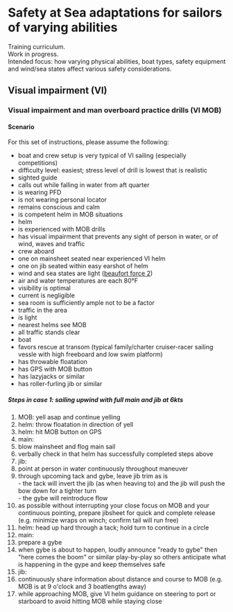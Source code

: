 # Safety at Sea adaptations for sailors of varying abilities

Training curriculum.  
Work in progress.  
Intended focus: how varying physical abilities, boat types, safety equipment and wind/sea states affect various safety considerations.

## Visual impairment (VI)

### Visual impairment and man overboard practice drills (VI MOB)

#### Scenario  
For this set of instructions, please assume the following:  
- boat and crew setup is very typical of VI sailing (especially competitions)  
- difficulty level: easiest; stress level of drill is lowest that is realistic  
- sighted guide  
 - calls out while falling in water from aft quarter  
 - is wearing PFD  
 - is not wearing personal locator  
 - remains conscious and calm  
 - is competent helm in MOB situations  
- helm  
 - is experienced with MOB drills  
 - has visual impairment that prevents any sight of person in water, or of wind, waves and traffic  
- crew aboard  
 - one on mainsheet seated near experienced VI helm  
 - one on jib seated within easy earshot of helm  
- wind and sea states are light ([beaufort force 2](https://en.wikipedia.org/wiki/Beaufort_scale))  
- air and water temperatures are each 80°F  
- visibility is optimal  
- current is negligible  
- sea room is sufficiently ample not to be a factor  
- traffic in the area  
 - is light  
 - nearest helms see MOB  
 - all traffic stands clear  
- boat  
 - favors rescue at transom (typical family/charter cruiser-racer sailing vessle with high freeboard and low swim platform)  
 - has throwable floatation  
 - has GPS with MOB button  
 - has lazyjacks or similar  
 - has roller-furling jib or similar  

##### Steps in case 1: sailing upwind with full main and jib at 6kts  
1. MOB: yell asap and continue yelling  
2. helm: throw floatation in direction of yell  
3. helm: hit MOB button on GPS  
3. main: 
  1. blow mainsheet and flog main sail  
  2. verbally check in that helm has successfully completed steps above  
4. jib: 
  1. point at person in water continuously throughout maneuver  
  2. through upcoming tack and gybe, leave jib trim as is  
    - the tack will invert the jib (as when heaving to) and the jib will push the bow down for a tighter turn  
    - the gybe will reintroduce flow  
  3. as possible without interrupting your close focus on MOB and your continuous pointing, prepare jibsheet for quick and complete release (e.g. minimize wraps on winch; confirm tail will run free)  
5. helm: head up hard through a tack; hold turn to continue in a circle  
6. main:  
  1. prepare a gybe  
  2. when gybe is about to happen, loudly announce "ready to gybe" then "here comes the boom" or similar play-by-play so others anticipate what is happening in the gype and keep themselves safe  
7. jib:  
  1. continuously share information about distance and course to MOB (e.g. MOB is at 9 o'clock and 3 boatlengths away)  
  2. while approaching MOB, give VI helm guidance on steering to port or starboard to  avoid hitting MOB while staying close
